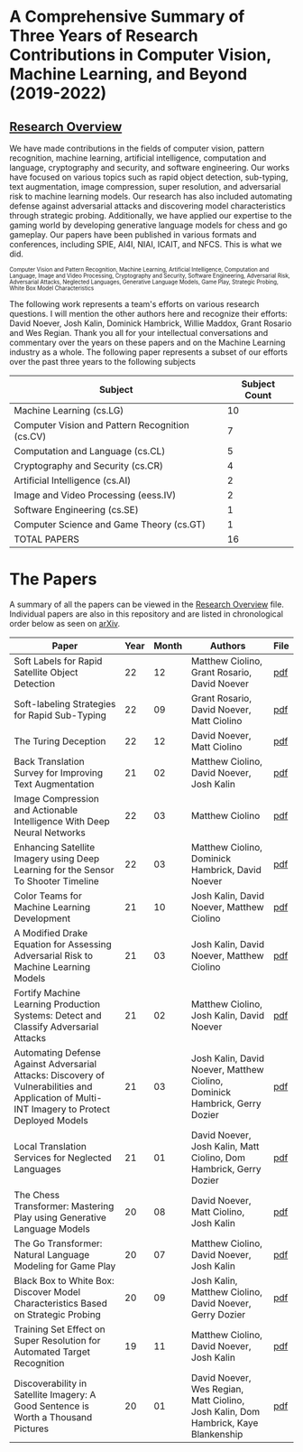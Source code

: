# A Comprehensive Summary of Three Years of Research Contributions in Computer Vision, Machine Learning, and Beyond (2019-2022) 
## [Research Overview](Research_Overview.pdf)

We have made contributions in the fields of computer vision, pattern recognition, machine learning, artificial intelligence, computation and language, cryptography and security, and software engineering. Our works have focused on various topics such as rapid object detection, sub-typing, text augmentation, image compression, super resolution, and adversarial risk to machine learning models. Our research has also included automating defense against adversarial attacks and discovering model characteristics through strategic probing. Additionally, we have applied our expertise to the gaming world by developing generative language models for chess and go gameplay. Our papers have been published in various formats and conferences, including SPIE, AI4I, NIAI, ICAIT, and NFCS. This is what we did.

<sub><sup> Computer Vision and Pattern Recognition, Machine Learning, Artificial Intelligence, Computation and Language, Image and Video Processing, Cryptography and Security, Software Engineering, Adversarial Risk, Adversarial Attacks, Neglected Languages, Generative Language Models, Game Play, Strategic Probing, White Box Model Characteristics </sup></sub> 

The following work represents a team's efforts on various research questions. I will mention the other authors here and recognize their efforts: David Noever, Josh Kalin, Dominick Hambrick, Willie Maddox, Grant Rosario and Wes Regian. Thank you all for your intellectual conversations and commentary over the years on these papers and on the Machine Learning industry as a whole. The following paper represents a subset of our efforts over the past three years to the following subjects

| **Subject**                                     | **Subject Count** |
|-------------------------------------------------|-------------------|
| Machine Learning (cs.LG)                        | 10                |
| Computer Vision and Pattern Recognition (cs.CV) | 7                 |
| Computation and Language (cs.CL)                | 5                 |
| Cryptography and Security (cs.CR)               | 4                 |
| Artificial Intelligence (cs.AI)                 | 2                 |
| Image and Video Processing (eess.IV)            | 2                 |
| Software Engineering (cs.SE)                    | 1                 |
| Computer Science and Game Theory (cs.GT)        | 1                 |
| TOTAL PAPERS                                    | 16                |

# The Papers

A summary of all the papers can be viewed in the [Research Overview](Research_Overview.pdf) file. Individual papers are also in this repository and are listed in chronological order below as seen on [arXiv](https://arxiv.org/a/ciolino_m_1.html).

| Paper                           | Year | Month | Authors            | File |
|---------------------------------|------|-------|--------------------|------|
| Soft Labels for Rapid Satellite Object Detection                                     | 22 | 12 | Matthew Ciolino, Grant Rosario, David Noever     | [pdf](<Soft Labels for Rapid Satellite Object Detection.pdf>)  |
| Soft-labeling Strategies for Rapid Sub-Typing                                        | 22 | 09 | Grant Rosario, David Noever, Matt Ciolino        | [pdf](<Soft-labeling Strategies for Rapid Sub-Typing.pdf>)  |
| The Turing Deception                                                                 | 22 | 12 | David Noever, Matt Ciolino                       | [pdf](<The Turing Deception.pdf>)  |
| Back Translation Survey for Improving Text Augmentation                              | 21 | 02 | Matthew Ciolino, David Noever, Josh Kalin        | [pdf](<Back Translation Survey for Improving Text Augmentation.pdf>)  |
| Image Compression and Actionable Intelligence With Deep Neural Networks              | 22 | 03 | Matthew Ciolino                                  | [pdf](<Image Compression and Actionable Intelligence With Deep Neural Networks.pdf>)  |
| Enhancing Satellite Imagery using Deep Learning for the Sensor To Shooter Timeline   | 22 | 03 | Matthew Ciolino, Dominick Hambrick, David Noever | [pdf](<Enhancing Satellite Imagery using Deep Learning for the Sensor To Shooter Timeline.pdf>)  |
| Color Teams for Machine Learning Development                                         | 21 | 10 | Josh Kalin, David Noever, Matthew Ciolino        | [pdf](<Color Teams for Machine Learning Development.pdf>)  |
| A Modified Drake Equation for Assessing Adversarial Risk to Machine Learning Models  | 21 | 03 | Josh Kalin, David Noever, Matthew Ciolino        | [pdf](<A Modified Drake Equation for Assessing Adversarial Risk to Machine Learning Models.pdf>)  |
| Fortify Machine Learning Production Systems: Detect and Classify Adversarial Attacks | 21 | 02 | Matthew Ciolino, Josh Kalin, David Noever        | [pdf](<Fortify Machine Learning Production Systems - Detect and Classify Adversarial Attacks.pdf>)  |
| Automating Defense Against Adversarial Attacks: Discovery of Vulnerabilities and Application of Multi-INT Imagery to Protect Deployed Models | 21 | 03 | Josh Kalin, David Noever, Matthew Ciolino, Dominick Hambrick, Gerry Dozier | [pdf](<Automating Defense Against Adversarial Attacks - Discovery of Vulnerabilities and Application of Multi-INT Imagery to Protect Deployed Models.pdf>)  |
| Local Translation Services for Neglected Languages                                   | 21 | 01 | David Noever, Josh Kalin, Matt Ciolino, Dom Hambrick, Gerry Dozier | [pdf](<Local Translation Services for Neglected Languages.pdf>)  |
| The Chess Transformer: Mastering Play using Generative Language Models               | 20 | 08 | David Noever, Matt Ciolino, Josh Kalin           | [pdf](<The Chess Transformer - Mastering Play using Generative Language Models.pdf>)  |
| The Go Transformer: Natural Language Modeling for Game Play                          | 20 | 07 | Matthew Ciolino, David Noever, Josh Kalin        | [pdf](<The Go Transformer - Natural Language Modeling for Game Play.pdf>)  |
| Black Box to White Box: Discover Model Characteristics Based on Strategic Probing    | 20 | 09 | Josh Kalin, Matthew Ciolino, David Noever, Gerry Dozier | [pdf](<Black Box to White Box - Discover Model Characteristics Based on Strategic Probing.pdf>)  |
| Training Set Effect on Super Resolution for Automated Target Recognition             | 19 | 11 | Matthew Ciolino, David Noever, Josh Kalin        | [pdf](<Training Set Effect on Super Resolution for Automated Target Recognition.pdf>)  |
| Discoverability in Satellite Imagery: A Good Sentence is Worth a Thousand Pictures   | 20 | 01 | David Noever, Wes Regian, Matt Ciolino, Josh Kalin, Dom Hambrick, Kaye Blankenship | [pdf](<Discoverability in Satellite Imagery - A Good Sentence is Worth a Thousand Pictures.pdf>)  |
